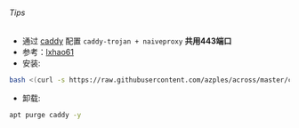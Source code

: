 ###### Tips
* 通过  [caddy](https://github.com/caddyserver/caddy/releases)  配置  `caddy-trojan + naiveproxy`  **共用443端口**  
* 参考：[lxhao61](https://github.com/lxhao61/integrated-examples)
* 安装:
```bash
bash <(curl -s https://raw.githubusercontent.com/azples/across/master/caddy/caddy_fly.sh) my.domain.com 
```
* 卸载:
```bash
apt purge caddy -y
```
